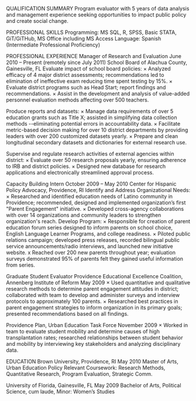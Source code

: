 QUALIFICATION SUMMARY
Program evaluator with 5 years of data analysis and management experience seeking opportunities to impact public policy and create social change.

PROFESSIONAL SKILLS
Programming: MS SQL, R, SPSS, Basic STATA, GiT/GiTHub, MS Office including MS Access
Language: Spanish (Intermediate Professional Proficiency)

PROFESSIONAL EXPERIENCE
Manager of Research and Evaluation June 2010 – Present (remotely since July 2011)
School Board of Alachua County, Gainesville, FL
Evaluate impact of school board policies:
× Analyzed efficacy of 4 major district assessments; recommendations led to elimination of ineffective exam reducing time spent testing by 15%.
× Evaluate district programs such as Head Start; report findings and recommendations.
× Assist in the development and analysis of value-added personnel evaluation methods affecting over 500 teachers.

Produce reports and datasets:
× Manage data requirements of over 5 education grants such as Title X; assisted in simplifying data collection methods --eliminating potential errors in accountability data.
× Facilitate metric-based decision making for over 10 district departments by providing leaders with over 200 customized datasets yearly.
× Prepare and clean longitudinal secondary datasets and dictionaries for external research use.

Supervise and regulate research activities of external agencies within district:
× Evaluate over 50 research proposals yearly, ensuring adherence to IRB and district policies.
× Designed new database for research applications and electronically streamlined approval process.

Capacity Building Intern October 2009 – May 2010
Center for Hispanic Policy Advocacy, Providence, RI
Identify and Address Organizational Needs:
× Researched and identified education needs of Latino community in Providence; recommended, designed and implemented organization’s first "Parent Engagement" initiative.
× Developed cross-agency collaborations with over 14 organizations and community leaders to strengthen organization's reach.
Develop Program:
× Responsible for creation of parent education forum series designed to inform parents on school choice, English Language Learner Programs, and college readiness.
× Piloted public relations campaign; developed press releases, recorded bilingual public service announcements/radio interviews, and launched new initiative website.
x Reached over 200 new parents throughout year; evaluation surveys demonstrated 95% of parents felt they gained useful information from series.

Graduate Student Evaluator
Providence Educational Excellence Coalition, Annenberg Institute of Reform May 2009
× Used quantitative and qualitative research methods to determine parent engagement attitudes in district; collaborated with team to develop and administer surveys and interview protocols to approximately 100 parents.
× Researched best practices in parent engagement strategies to inform organization in its primary goals; presented recommendations based on all findings.

Providence Plan, Urban Education Task Force November 2009
× Worked in team to evaluate student mobility and determine causes of high transplantation rates; researched relationships between student behavior and mobility by interviewing key stakeholders and analyzing disciplinary data.

EDUCATION
Brown University, Providence, RI May 2010
Master of Arts, Urban Education Policy
Relevant Coursework: Research Methods, Quantitative Research, Program Evaluation, Strategic Comm.

University of Florida, Gainesville, FL  May 2009
Bachelor of Arts, Political Science, cum laude, Minor: Women’s Studies